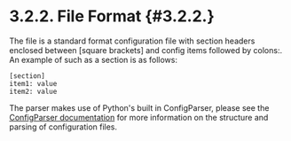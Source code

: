 3.2.2. File Format                                                                                             {#3.2.2.}
========================================================================================================================
The file is a standard format configuration file with section headers enclosed between [square brackets] and config
items followed by colons:.  An example of such as a section is as follows:

    [section]
    item1: value
    item2: value

The parser makes use of Python's built in ConfigParser, please see the
[ConfigParser documentation](https://docs.python.org/2/library/configparser.html) for more information on the structure
and parsing of configuration files.